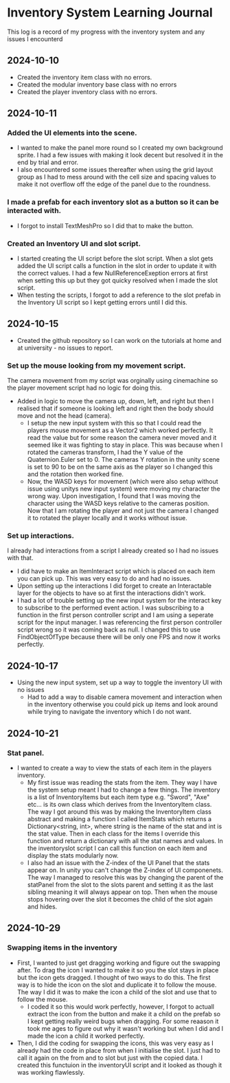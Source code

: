 # Inventory System Learning Journal
This log is a record of my progress with the inventory system and any issues I encounterd


## 2024-10-10
- Created the inventory item class with no errors.
- Created the modular inventory base class with no errors
- Created the player inventory class with no errors.

## 2024-10-11
### Added the UI elements into the scene.
- I wanted to make the panel more round so I created my own background sprite. I had a few issues with making it look decent but resolved it in the end by trial and error.
- I also encountered some issues thereafter when using the grid layout group as I had to mess around with the cell size and spacing values to make it not overflow off the edge of the panel due to the roundness.
  
### I made a prefab for each inventory slot as a button so it can be interacted with.
  - I forgot to install TextMeshPro so I did that to make the button.
  
### Created an Inventory UI and slot script.
  - I started creating the UI script before the slot script. When a slot gets added the UI script calls a function in the slot in order to update it with the correct values. I had a few NullReferenceExeption errors at first when setting this up but they got quicky resolved when I made the slot script.
  - When testing the scripts, I forgot to add a reference to the slot prefab in the Inventory UI script so I kept getting errors until I did this.


## 2024-10-15
- Created the github repository so I can work on the tutorials at home and at university - no issues to report.
  
### Set up the mouse looking from my movement script.
The camera movement from my script was orginally using cinemachine so the player movement script had no logic for doing this.
- Added in logic to move the camera up, down, left, and right but then I realised that if someone is looking left and right then the body should move and not the head (camera).
    - I setup the new input system with this so that I could read the players mouse movement as a Vector2 which worked perfectly. It read the value but for some reason the camera never moved and it seemed like it was fighting to stay in place. This was because when I rotated the cameras transform, I had the Y value of the Quaternion.Euler set to 0. The cameras Y rotation in the unity scene is set to 90 to be on the same axis as the player so I changed this and the rotation then worked fine.
    - Now, the WASD keys for movement (which were also setup without issue using unitys new input system) were moving my character the wrong way. Upon investigation, I found that I was moving the character using the WASD keys relative to the cameras position. Now that I am rotating the player and not just the camera I changed it to rotated the player locally and it works without issue.

### Set up interactions.
I already had interactions from a script I already created so I had no issues with that.
- I did have to make an ItemInteract script which is placed on each item you can pick up. This was very easy to do and had no issues. 
- Upon setting up the interactions I did forget to create an Interactable layer for the objects to have so at first the interactions didn't work.
- I had a lot of trouble setting up the new input system for the interact key to subscribe to the performed event action. I was subscribing to a function in the first person controller script and I am using a seperate script for the input manager. I was referencing the first person controller script wrong so it was coming back as null. I changed this to use FindObjectOfType because there will be only one FPS and now it works perfectly.


## 2024-10-17
- Using the new input system, set up a way to toggle the inventory UI with no issues
  - Had to add a way to disable camera movement and interaction when in the inventory otherwise you could pick up items and look around while trying to navigate the inventory which I do not want.


## 2024-10-21

### Stat panel.
- I wanted to create a way to view the stats of each item in the players inventory.
  - My first issue was reading the stats from the item. They way I have the system setup meant I had to change a few things. The inventory is a list of InventoryItems but each item type e.g. "Sword", "Axe" etc... is its own class which derives from the InventoryItem class. The way I got around this was by making the InventoryItem class abstract and making a function I called ItemStats which returns a Dictionary<string, int>, where string is the name of the stat and int is the stat value. Then in each class for the items I override this function and return a dictionary with all the stat names and values. In the inventoryslot script I can call this function on each item and display the stats modularly now.
  - I also had an issue with the Z-index of the UI Panel that the stats appear on. In unity you can't change the Z-index of UI componenets. The way I managed to resolve this was by changing the parent of the statPanel from the slot to the slots parent and setting it as the last sibling meaning it will always appear on top. Then when the mouse stops hovering over the slot it becomes the child of the slot again and hides.

 
## 2024-10-29

### Swapping items in the inventory
- First, I wanted to just get dragging working and figure out the swapping after. To drag the icon I wanted to make it so you the slot stays in place but the icon gets dragged. I thought of two ways to do this. The first way is to hide the icon on the slot and duplicate it to follow the mouse. The way I did it was to make the icon a child of the slot and use that to follow the mouse.
  - I coded it so this would work perfectly, however, I forgot to actuall extract the icon from the button and make it a child on the prefab so I kept getting really weird bugs when dragging. For some reaason it took me ages to figure out why it wasn't working but when I did and I made the icon a child it worked perfectly.
- Then, I did the coding for swapping the icons, this was very easy as I already had the code in place from when I initialise the slot. I just had to call it again on the from and to slot but just with the copied data. I created this functuion in the inventoryUI script and it looked as though it was working flawlessly.
